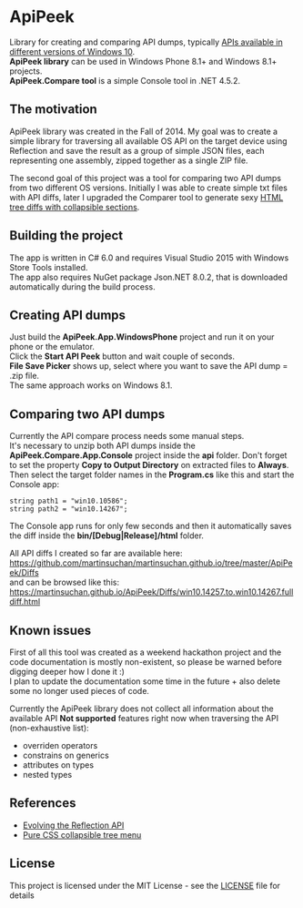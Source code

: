 # ApiPeek

Library for creating and comparing API dumps, typically [APIs available in different versions of Windows 10](https://martinsuchan.github.io/ApiPeek/Diffs/win10.14257.to.win10.14267.fulldiff.html).  
**ApiPeek library** can be used in Windows Phone 8.1+ and Windows 8.1+ projects.  
**ApiPeek.Compare tool** is a simple Console tool in .NET 4.5.2.

## The motivation

ApiPeek library was created in the Fall of 2014. My goal was to create a simple library for traversing all available OS API on
the target device using Reflection and save the result as a group of simple JSON files, each representing one assembly,
zipped together as a single ZIP file.  
  
The second goal of this project was a tool for comparing two API dumps from two different OS versions.
Initially I was able to create simple txt files with API diffs,
later I upgraded the Comparer tool to generate sexy [HTML tree diffs with collapsible sections](https://martinsuchan.github.io/ApiPeek/Diffs/win10.14257.to.win10.14267.fulldiff.html).

## Building the project

The app is written in C# 6.0 and requires Visual Studio 2015 with Windows Store Tools installed.  
The app also requires NuGet package Json.NET 8.0.2, that is downloaded automatically during the build process.

## Creating API dumps

Just build the **ApiPeek.App.WindowsPhone** project and run it on your phone or the emulator.  
Click the **Start API Peek** button and wait couple of seconds.  
**File Save Picker** shows up, select where you want to save the API dump = .zip file.  
The same approach works on Windows 8.1.

## Comparing two API dumps

Currently the API compare process needs some manual steps.  
It's necessary to unzip both API dumps inside the **ApiPeek.Compare.App.Console** project inside the **api** folder.
Don't forget to set the property **Copy to Output Directory** on extracted files to **Always**.
Then select the target folder names in the **Program.cs** like this and start the Console app:

```
string path1 = "win10.10586";
string path2 = "win10.14267";
```

The Console app runs for only few seconds and then it automatically saves the diff inside the **bin/[Debug|Release]/html** folder.  

All API diffs I created so far are available here:  https://github.com/martinsuchan/martinsuchan.github.io/tree/master/ApiPeek/Diffs  
and can be browsed like this: https://martinsuchan.github.io/ApiPeek/Diffs/win10.14257.to.win10.14267.fulldiff.html

## Known issues

First of all this tool was created as a weekend hackathon project and the code documentation is mostly non-existent,
so please be warned before digging deeper how I done it :)  
I plan to update the documentation some time in the future + also delete some no longer used pieces of code.

Currently the ApiPeek library does not collect all information about the available API
**Not supported** features right now when traversing the API (non-exhaustive list):
 - overriden operators
 - constrains on generics
 - attributes on types
 - nested types
 
## References

- [Evolving the Reflection API](https://blogs.msdn.microsoft.com/dotnet/2012/08/28/evolving-the-reflection-api/)
- [Pure CSS collapsible tree menu](http://www.thecssninja.com/css/css-tree-menu)

## License

This project is licensed under the MIT License - see the [LICENSE](LICENSE) file for details
